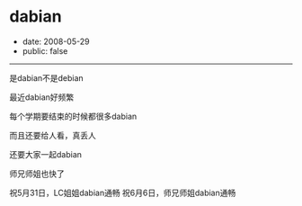 # dabian

- date: 2008-05-29
- public: false

--------------------------


是dabian不是debian

最近dabian好频繁

每个学期要结束的时候都很多dabian

而且还要给人看，真丢人

还要大家一起dabian

师兄师姐也快了

祝5月31日，LC姐姐dabian通畅
祝6月6日，师兄师姐dabian通畅
